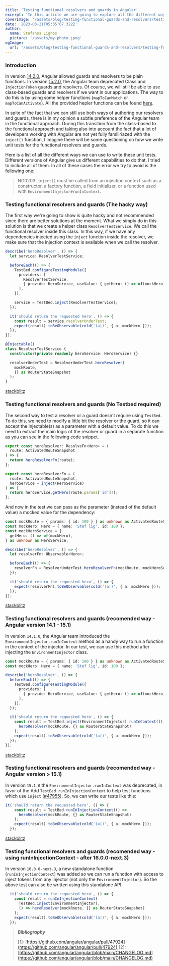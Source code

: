 ```yaml
---
title: 'Testing functional resolvers and guards in Angular'
excerpt: 'In this article we are going to explore all the different ways we can test functional guards and resolvers in an Angular project.'
coverImage: '/assets/blog/testing-functional-guards-and-resolvers/testing-functional-resolvers.png'
date: '2023-03-21T05:35:07.322Z'
author:
  name: Stefanos Lignos
  picture: '/assets/my-photo.jpeg'
ogImage:
  url: '/assets/blog/testing-functional-guards-and-resolvers/testing-functional-resolvers.png'
---
```


### Introduction

In version [14.2.0](https://github.com/angular/angular/blob/main/CHANGELOG.md#1420-2022-08-25), Angular allowed guards and resolvers to be plain functions. In version [15.2.0](https://github.com/angular/angular/blob/main/CHANGELOG.md#1520-2023-02-22), the Angular team deprecated Class and `InjectionToken` guards and resolvers. Of course, we will still be able to use class-based guards and resolvers if we want in our applications. The way to do this is by using some helper functions (`mapToCanMatch` or `mapToCanActivate`). All the provided hepler functions can be found [here](https://github.com/angular/angular/blob/main/packages/router/src/utils/functional_guards.ts).

In spite of the fact that we can still use both ways of authoring our resolvers and guards, there is in my opinion a subtle preference of the Angular team in the functional approach. During this transition from the class-based to the functional approach and taking also into account the fact that a lot of developers working with Angular are not yet fully familiriazed with the `inject()` function, I imagine there will be some questioning on how we write unit tests for the  functional resolvers and guards.

Here is a list of all the different ways we can use to write these unit tests. Different versions of Angular give us different capabilities to do that. I tried to include all of them. In all of these cases the error we try to avoid is the following one:

> NG0203: `inject()` must be called from an injection context such as a constructor, a factory function, a field initializer, or a function used with `EnvironmentInjector#runInContext`.

### Testing functional resolvers and guards (The hacky way)

The first way we're going to show is quite hacky and not recommended since there are better solutions at the moment. What we simply do in this solution is that we create a helper class `ResolverTestService`. We call the functional resolver inside this class. In this way, if we have any dependencies injected using the `inject` function inside the resolver, we make sure that the injection context is available when we call the resolver. 

```ts
describe('heroResolver', () => {
  let service: ResolverTestService;

  beforeEach(() => {
    TestBed.configureTestingModule({
      providers: [
        ResolverTestService,
        { provide: HeroService, useValue: { getHero: () => of(mockHero) } },
      ],
    });

    service = TestBed.inject(ResolverTestService);
  });

  it('should return the requested hero', () => {
    const result = service.resolverUnderTest;
    expect(result).toBeObservable(cold('(a|)', { a: mockHero }));
  });
});

@Injectable()
class ResolverTestService {
  constructor(private readonly heroService: HeroService) {}

  resolverUnderTest = ResolverUnderTest.heroResolver(
    mockRoute,
    {} as RouterStateSnapshot
  );
}
```

[stackblitz](https://stackblitz.com/edit/angular-2kiv4w?file=src/app/hero-detail/hero-detail.resolver.spec.ts)

### Testing functional resolvers and guards (No Testbed required)

The second way to test a resolver or a guard doesn't require using `TestBed`. To do this, we need to modify a little bit the resolver or the guard, so it can accept the injectable(s) as a parameter with a default value. To do this we need to extract the main logic of the resolver or guard in a separate function as you can see in the following code snippet.

```ts
export const heroResolver: ResolveFn<Hero> = (
  route: ActivatedRouteSnapshot
) => {
  return heroResolverFn(route);
};

export const heroResolverFn = (
  route: ActivatedRouteSnapshot,
  heroService = inject(HeroService)
) => {
  return heroService.getHero(route.params['id']!);
};
```

And now in the test we can pass as the parameter (instead of the default value) a mocked value for the dependency:

```ts
const mockRoute = { params: { id: 100 } } as unknown as ActivatedRouteSnapshot;
const mockHero: Hero = { name: 'Stef lig', id: 100 };
const mockHeroService = {
  getHero: () => of(mockHero),
} as unknown as HeroService;

describe('heroResolver', () => {
  let resolverFn: Observable<Hero>;

  beforeEach(() => {
    resolverFn = ResolverUnderTest.heroResolverFn(mockRoute, mockHeroService);
  });

  it('should return the requested hero', () => {
    expect(resolverFn).toBeObservable(cold('(a|)', { a: mockHero }));
  });
});

```

[stackblitz](https://stackblitz.com/edit/angular-2kiv4w-t4vxhd?file=src/app/hero-detail/hero-detail.resolver.spec.ts)

### Testing functional resolvers and guards (recomended way - Angular version 14.1 - 15.1)

In version `14.1.0`, the Angular team introduced the `EnvironmentInjector.runInContext` method as a handy way to run a function in the context of the injector. In our test, we can use this method after injecting the `EnvironmentInjector` class.

```ts
const mockRoute = { params: { id: 100 } } as unknown as ActivatedRouteSnapshot;
const mockHero: Hero = { name: 'Stef lig', id: 100 };

describe('heroResolver', () => {
  beforeEach(() => {
    TestBed.configureTestingModule({
      providers: [
        { provide: HeroService, useValue: { getHero: () => of(mockHero) } },
      ],
    });
  });

  it('should return the requested hero', () => {
    const result = TestBed.inject(EnvironmentInjector).runInContext(() =>
      heroResolver(mockRoute, {} as RouterStateSnapshot)
    );
    expect(result).toBeObservable(cold('(a|)', { a: mockHero }));
  });
});
```

[stackblitz](https://stackblitz.com/edit/angular-2kiv4w-kjf7x5?file=src/app/hero-detail/hero-detail.resolver.spec.ts)

### Testing functional resolvers and guards (recomended way - Angular version > 15.1)

In version `15.1.0` the `EnvironmentInjector.runInContext` was deprecated, in favor of the Add `TestBed.runInInjectionContext` to help test functions which use `inject` ([#47955](https://github.com/angular/angular/pull/47955)). So, we can write our tests like this:

```ts
it('should return the requested hero', () => {
    const result = TestBed.runInInjectionContext(() =>
      heroResolver(mockRoute, {} as RouterStateSnapshot)
    );
    expect(result).toBeObservable(cold('(a|)', { a: mockHero }));
  });
```

[stackblitz](https://stackblitz.com/edit/angular-2kiv4w-s4bhsp?file=src/app/hero-detail/hero-detail.resolver.spec.ts)

### Testing functional resolvers and guards (recomended way - using runInInjectionContext - after 16.0.0-next.3)

In version `16.0.0-next.3`, a new standalone function (`runInInjectionContext`) was added so we can run a function with access to inject tokens from any injector (not only the `EnvironmentInjector`). So the above test can also be written using this standalone API.

```ts
  it('should return the requested hero', () => {
    const result = runInInjectionContext(
      TestBed.inject(EnvironmentInjector),
      () => heroResolver(mockRoute, {} as RouterStateSnapshot)
    );
    expect(result).toBeObservable(cold('(a|)', { a: mockHero }));
  });
```


> **_Bibliography_**
> 
> \[1\]: [https://github.com/angular/angular/pull/47924](https://github.com/angular/angular/pull/47924)
> \[2\]: [https://github.com/angular/angular/blob/main/CHANGELOG.md](https://github.com/angular/angular/blob/main/CHANGELOG.md)